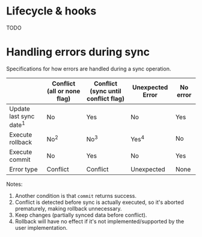 # Lifecycle & hooks

TODO

# Handling errors during sync

Specifications for how errors are handled during a sync operation.

|  | Conflict (all or none flag) | Conflict (sync until conflict flag) | Unexpected Error | No error |
| --- | --- | --- | --- | --- |
| Update last sync date<sup>1</sup> | No | Yes | No | Yes |
| Execute rollback | No<sup>2</sup>  | No<sup>3</sup> | Yes<sup>4</sup> | No |
| Execute commit | No | Yes | No | Yes |
| Error type | Conflict | Conflict | Unexpected | None |

Notes:

1. Another condition is that `commit` returns success.
2. Conflict is detected before sync is actually executed, so it's aborted prematurely, making rollback unnecessary.
3. Keep changes (partially synced data before conflict).
4. Rollback will have no effect if it's not implemented/supported by the user implementation.
